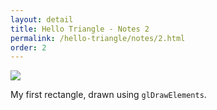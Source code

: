 ```yaml
---
layout: detail
title: Hello Triangle - Notes 2
permalink: /hello-triangle/notes/2.html
order: 2
---
```


<img src="{{ site.baseurl }}/assets/hello-triangle/notes/2/1.png">

My first rectangle, drawn using `glDrawElements`.

